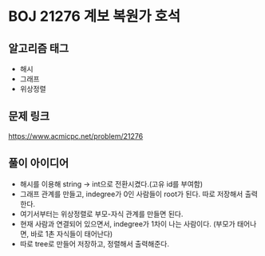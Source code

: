 # BOJ 21276 계보 복원가 호석

## 알고리즘 태그
- 해시  
- 그래프  
- 위상정렬  

## 문제 링크
https://www.acmicpc.net/problem/21276


## 풀이 아이디어  
- 해시를 이용해 string -> int으로 전환시켰다.(고유 id를 부여함)  
- 그래프 관계를 만들고, indegree가 0인 사람들이 root가 된다. 따로 저장해서 출력한다.  
- 여기서부터는 위상정렬로 부모-자식 관계를 만들면 된다. 
- 현재 사람과 연결되어 있으면서, indegree가 1차이 나는 사람이다. (부모가 태어나면, 바로 1촌 자식들이 태어난다)    
- 따로 tree로 만들어 저장하고, 정렬해서 출력해준다.  

